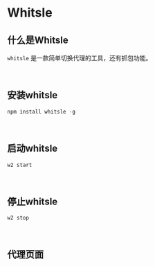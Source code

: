 # Whitsle


## 什么是Whitsle

`whitsle` 是一款简单切换代理的工具，还有抓包功能。


<br>

## 安装whitsle


```javascript
npm install whitsle -g
```

<br>

## 启动whitsle
```javascript
w2 start
```

<br>

## 停止whitsle

```javascript
w2 stop
```

<br>


## 代理页面







